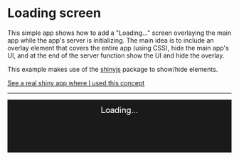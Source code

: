 # Loading screen

This simple app shows how to add a "Loading..." screen overlaying the main app while the app's server is initializing.  The main idea is to include an overlay element that covers the entire app (using CSS), hide the main app's UI, and at the end of the server function show the UI and hide the overlay.

This example makes use of the [shinyjs](https://github.com/daattali/shinyjs) package to show/hide elements.

[See a real shiny app where I used this concept](http://daattali.com/shiny/ddpcr/)

---

[![Demo](./loading-screen.gif)](./loading-screen.gif)